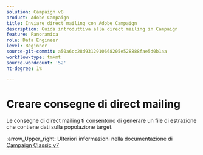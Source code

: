 ```yaml
---
solution: Campaign v8
product: Adobe Campaign
title: Inviare direct mailing con Adobe Campaign
description: Guida introduttiva alla direct mailing in Campaign
feature: Panoramica
role: Data Engineer
level: Beginner
source-git-commit: a50a6cc28d9312910668205e528888fae5d0b1aa
workflow-type: tm+mt
source-wordcount: '52'
ht-degree: 1%

---
```


# Creare consegne di direct mailing

Le consegne di direct mailing ti consentono di generare un file di estrazione che contiene dati sulla popolazione target.

:arrow_Upper_right: Ulteriori informazioni nella documentazione di [Campaign Classic v7](https://experienceleague.adobe.com/docs/campaign-classic/using/sending-messages/sending-direct-mail/about-direct-mail-channel.html)

